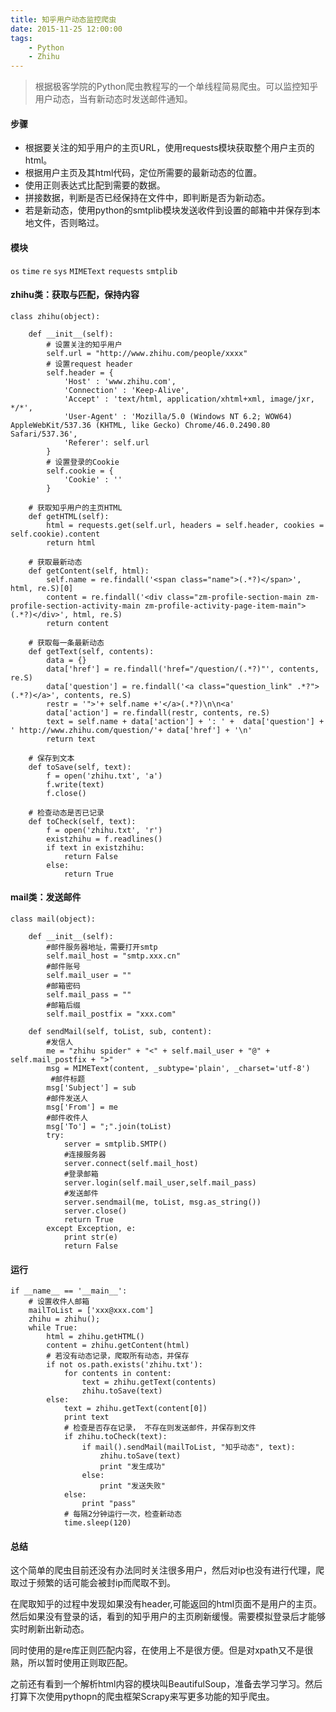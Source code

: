 ```yaml
---
title: 知乎用户动态监控爬虫
date: 2015-11-25 12:00:00
tags:
    - Python
    - Zhihu
---
```


> 根据极客学院的Python爬虫教程写的一个单线程简易爬虫。可以监控知乎用户动态，当有新动态时发送邮件通知。

#### 步骤
- 根据要关注的知乎用户的主页URL，使用requests模块获取整个用户主页的html。
- 根据用户主页及其html代码，定位所需要的最新动态的位置。
- 使用正则表达式比配到需要的数据。
- 拼接数据，判断是否已经保持在文件中，即判断是否为新动态。
- 若是新动态，使用python的smtplib模块发送收件到设置的邮箱中并保存到本地文件，否则略过。

<!-- more -->
#### 模块
`os`
`time`
`re`
`sys`
`MIMEText`
`requests`
`smtplib`
<!-- more -->

#### zhihu类：获取与匹配，保持内容

```
class zhihu(object):

    def __init__(self):
        # 设置关注的知乎用户
        self.url = "http://www.zhihu.com/people/xxxx"
        # 设置request header
        self.header = {
            'Host' : 'www.zhihu.com',
            'Connection' : 'Keep-Alive',
            'Accept' : 'text/html, application/xhtml+xml, image/jxr, */*',
            'User-Agent' : 'Mozilla/5.0 (Windows NT 6.2; WOW64) AppleWebKit/537.36 (KHTML, like Gecko) Chrome/46.0.2490.80 Safari/537.36',
            'Referer': self.url
        }
        # 设置登录的Cookie
        self.cookie = {
            'Cookie' : ''
        }

    # 获取知乎用户的主页HTML
    def getHTML(self):
        html = requests.get(self.url, headers = self.header, cookies = self.cookie).content
        return html

    # 获取最新动态
    def getContent(self, html):
        self.name = re.findall('<span class="name">(.*?)</span>', html, re.S)[0]
        content = re.findall('<div class="zm-profile-section-main zm-profile-section-activity-main zm-profile-activity-page-item-main">(.*?)</div>', html, re.S)
        return content

    # 获取每一条最新动态
    def getText(self, contents):
        data = {}
        data['href'] = re.findall('href="/question/(.*?)"', contents, re.S)
        data['question'] = re.findall('<a class="question_link" .*?">(.*?)</a>', contents, re.S)
        restr = '">'+ self.name +'</a>(.*?)\n\n<a'
        data['action'] = re.findall(restr, contents, re.S)
        text = self.name + data['action'] + ': ' +  data['question'] + ' http://www.zhihu.com/question/'+ data['href'] + '\n'
        return text

    # 保存到文本
    def toSave(self, text):
        f = open('zhihu.txt', 'a')
        f.write(text)
        f.close()

    # 检查动态是否已记录
    def toCheck(self, text):
        f = open('zhihu.txt', 'r')
        existzhihu = f.readlines()
        if text in existzhihu:
            return False
        else:
            return True
```

#### mail类：发送邮件

```
class mail(object):

    def __init__(self):
        #邮件服务器地址，需要打开smtp
        self.mail_host = "smtp.xxx.cn"
        #邮件账号
        self.mail_user = ""
        #邮箱密码
        self.mail_pass = ""
        #邮箱后缀
        self.mail_postfix = "xxx.com"

    def sendMail(self, toList, sub, content):
        #发信人
        me = "zhihu spider" + "<" + self.mail_user + "@" + self.mail_postfix + ">"
        msg = MIMEText(content, _subtype='plain', _charset='utf-8')
         #邮件标题
        msg['Subject'] = sub
        #邮件发送人
        msg['From'] = me
        #邮件收件人
        msg['To'] = ";".join(toList)
        try:
            server = smtplib.SMTP()
            #连接服务器
            server.connect(self.mail_host)
            #登录邮箱
            server.login(self.mail_user,self.mail_pass)
            #发送邮件
            server.sendmail(me, toList, msg.as_string())
            server.close()
            return True
        except Exception, e:
            print str(e)
            return False

```

#### 运行

```
if __name__ == '__main__':
    # 设置收件人邮箱
    mailToList = ['xxx@xxx.com']
    zhihu = zhihu();
    while True:
        html = zhihu.getHTML()
        content = zhihu.getContent(html)
        # 若没有动态记录，爬取所有动态，并保存
        if not os.path.exists('zhihu.txt'):
            for contents in content:
                text = zhihu.getText(contents)
                zhihu.toSave(text)
        else:
            text = zhihu.getText(content[0])
            print text
            # 检查是否存在记录， 不存在则发送邮件，并保存到文件
            if zhihu.toCheck(text):
                if mail().sendMail(mailToList, "知乎动态", text):
                    zhihu.toSave(text)
                    print "发生成功"
                else:
                    print "发送失败"
            else:
                print "pass"
            # 每隔2分钟运行一次，检查新动态
            time.sleep(120)
```

#### 总结
这个简单的爬虫目前还没有办法同时关注很多用户，然后对ip也没有进行代理，爬取过于频繁的话可能会被封ip而爬取不到。

在爬取知乎的过程中发现如果没有header,可能返回的html页面不是用户的主页。然后如果没有登录的话，看到的知乎用户的主页刷新缓慢。需要模拟登录后才能够实时刷新出新动态。

同时使用的是re库正则匹配内容，在使用上不是很方便。但是对xpath又不是很熟，所以暂时使用正则取匹配。

之前还有看到一个解析html内容的模块叫BeautifulSoup，准备去学习学习。然后打算下次使用pythopn的爬虫框架Scrapy来写更多功能的知乎爬虫。
